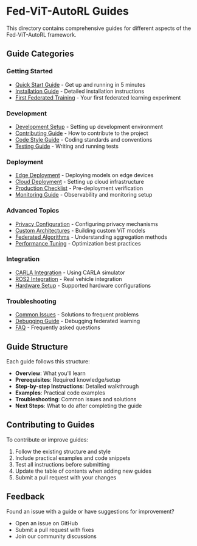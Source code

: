 # Fed-ViT-AutoRL Guides

This directory contains comprehensive guides for different aspects of the Fed-ViT-AutoRL framework.

## Guide Categories

### Getting Started
- [Quick Start Guide](quick-start.md) - Get up and running in 5 minutes
- [Installation Guide](installation.md) - Detailed installation instructions
- [First Federated Training](first-training.md) - Your first federated learning experiment

### Development
- [Development Setup](development-setup.md) - Setting up development environment
- [Contributing Guide](../CONTRIBUTING.md) - How to contribute to the project
- [Code Style Guide](code-style.md) - Coding standards and conventions
- [Testing Guide](testing.md) - Writing and running tests

### Deployment
- [Edge Deployment](edge-deployment.md) - Deploying models on edge devices
- [Cloud Deployment](cloud-deployment.md) - Setting up cloud infrastructure
- [Production Checklist](production-checklist.md) - Pre-deployment verification
- [Monitoring Guide](monitoring.md) - Observability and monitoring setup

### Advanced Topics
- [Privacy Configuration](privacy-config.md) - Configuring privacy mechanisms
- [Custom Architectures](custom-architectures.md) - Building custom ViT models
- [Federated Algorithms](federated-algorithms.md) - Understanding aggregation methods
- [Performance Tuning](performance-tuning.md) - Optimization best practices

### Integration
- [CARLA Integration](carla-integration.md) - Using CARLA simulator
- [ROS2 Integration](ros2-integration.md) - Real vehicle integration
- [Hardware Setup](hardware-setup.md) - Supported hardware configurations

### Troubleshooting
- [Common Issues](troubleshooting.md) - Solutions to frequent problems
- [Debugging Guide](debugging.md) - Debugging federated learning
- [FAQ](faq.md) - Frequently asked questions

## Guide Structure

Each guide follows this structure:
- **Overview**: What you'll learn
- **Prerequisites**: Required knowledge/setup
- **Step-by-step Instructions**: Detailed walkthrough
- **Examples**: Practical code examples
- **Troubleshooting**: Common issues and solutions
- **Next Steps**: What to do after completing the guide

## Contributing to Guides

To contribute or improve guides:
1. Follow the existing structure and style
2. Include practical examples and code snippets
3. Test all instructions before submitting
4. Update the table of contents when adding new guides
5. Submit a pull request with your changes

## Feedback

Found an issue with a guide or have suggestions for improvement?
- Open an issue on GitHub
- Submit a pull request with fixes
- Join our community discussions